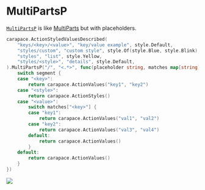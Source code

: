 # MultiPartsP

[`MultiPartsP`] is like [MultiParts] but with placeholders.

```go
carapace.ActionStyledValuesDescribed(
	"keys/<key>/<value>", "key/value example", style.Default,
	"styles/custom", "custom style", style.Of(style.Blue, style.Blink),
	"styles", "list", style.Yellow,
	"styles/<style>", "details", style.Default,
).MultiPartsP("/", "<.*>", func(placeholder string, matches map[string]string) carapace.Action {
	switch segment {
	case "<key>":
		return carapace.ActionValues("key1", "key2")
	case "<style>":
		return carapace.ActionStyles()
	case "<value>":
		switch matches["<key>"] {
		case "key1":
			return carapace.ActionValues("val1", "val2")
		case "key2":
			return carapace.ActionValues("val3", "val4")
		default:
			return carapace.ActionValues()
		}
	default:
		return carapace.ActionValues()
	}
})
```

![](./multiPartsP.cast)

[MultiParts]:./multiParts.md
[`MultiPartsP`]:https://pkg.go.dev/github.com/rsteube/carapace#Action.MultiPartsP
